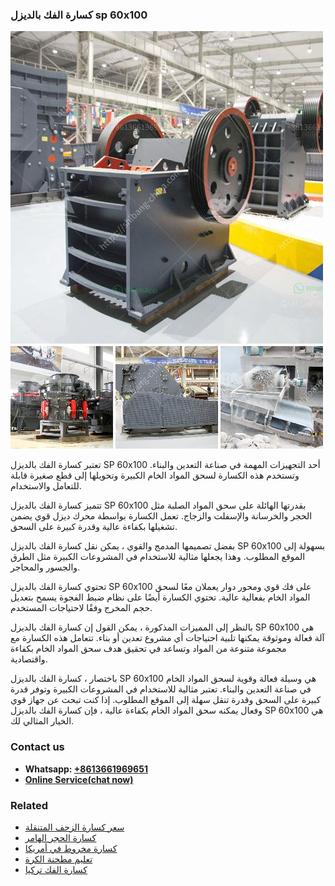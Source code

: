 <h3>كسارة الفك بالديزل sp 60x100</h3><img src='1701853068.jpg' alt=''><p>تعتبر كسارة الفك بالديزل SP 60x100 أحد التجهيزات المهمة في صناعة التعدين والبناء. وتستخدم هذه الكسارة لسحق المواد الخام الكبيرة وتحويلها إلى قطع صغيرة قابلة للتعامل والاستخدام.</p><p>تتميز كسارة الفك بالديزل SP 60x100 بقدرتها الهائلة على سحق المواد الصلبة مثل الحجر والخرسانة والإسفلت والزجاج. تعمل الكسارة بواسطة محرك ديزل قوي يضمن تشغيلها بكفاءة عالية وقدرة كبيرة على السحق.</p><p>بفضل تصميمها المدمج والقوي ، يمكن نقل كسارة الفك بالديزل SP 60x100 بسهولة إلى الموقع المطلوب. وهذا يجعلها مثالية للاستخدام في المشروعات الكبيرة مثل الطرق والجسور والمحاجر.</p><p>تحتوي كسارة الفك بالديزل SP 60x100 على فك قوي ومحور دوار يعملان معًا لسحق المواد الخام بفعالية عالية. تحتوي الكسارة أيضًا على نظام ضبط الفجوة يسمح بتعديل حجم المخرج وفقًا لاحتياجات المستخدم.</p><p>بالنظر إلى المميزات المذكورة ، يمكن القول إن كسارة الفك بالديزل SP 60x100 هي آلة فعالة وموثوقة يمكنها تلبية احتياجات أي مشروع تعدين أو بناء. تتعامل هذه الكسارة مع مجموعة متنوعة من المواد وتساعد في تحقيق هدف سحق المواد الخام بكفاءة واقتصادية.</p><p>باختصار ، كسارة الفك بالديزل SP 60x100 هي وسيلة فعالة وقوية لسحق المواد الخام في صناعة التعدين والبناء. تعتبر مثالية للاستخدام في المشروعات الكبيرة وتوفر قدرة كبيرة على السحق وقدرة تنقل سهلة إلى الموقع المطلوب. إذا كنت تبحث عن جهاز قوي وفعال يمكنه سحق المواد الخام بكفاءة عالية ، فإن كسارة الفك بالديزل SP 60x100 هي الخيار المثالي لك.</p><h3>Contact us</h3><ul><li><strong>Whatsapp:&nbsp;<a href="https://wa.me/8613661969651">+8613661969651</a></strong></li><li><a href="https://swt.shibang-china.com/?git&amp;zhl&amp;كسارة الفك بالديزل sp 60x100"><strong>Online Service(chat now)</strong></a></li></ul><h3>Related</h3><ul><li><a href='سعر كسارة الزحف المتنقلة.md'>سعر كسارة الزحف المتنقلة</a></li><li><a href='كسارة الحجر الهامر.md'>كسارة الحجر الهامر</a></li><li><a href='كسارة مخروط في أمريكا.md'>كسارة مخروط في أمريكا</a></li><li><a href='تعليم مطحنة الكرة.md'>تعليم مطحنة الكرة</a></li><li><a href='كسارة الفك تركيا.md'>كسارة الفك تركيا</a></li></ul>